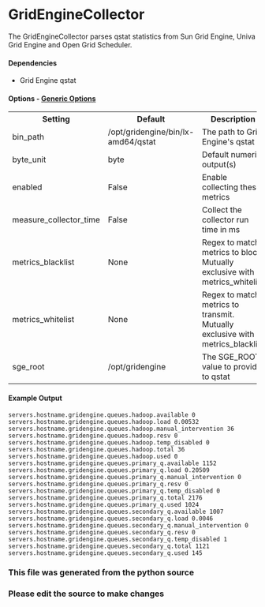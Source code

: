 GridEngineCollector
=====

The GridEngineCollector parses qstat statistics from Sun Grid Engine,
Univa Grid Engine and Open Grid Scheduler.

#### Dependencies

 * Grid Engine qstat


#### Options - [Generic Options](Configuration)

<table><tr><th>Setting</th><th>Default</th><th>Description</th><th>Type</th></tr>
<tr><td>bin_path</td><td>/opt/gridengine/bin/lx-amd64/qstat</td><td>The path to Grid Engine's qstat</td><td>str</td></tr>
<tr><td>byte_unit</td><td>byte</td><td>Default numeric output(s)</td><td>str</td></tr>
<tr><td>enabled</td><td>False</td><td>Enable collecting these metrics</td><td>bool</td></tr>
<tr><td>measure_collector_time</td><td>False</td><td>Collect the collector run time in ms</td><td>bool</td></tr>
<tr><td>metrics_blacklist</td><td>None</td><td>Regex to match metrics to block. Mutually exclusive with metrics_whitelist</td><td>NoneType</td></tr>
<tr><td>metrics_whitelist</td><td>None</td><td>Regex to match metrics to transmit. Mutually exclusive with metrics_blacklist</td><td>NoneType</td></tr>
<tr><td>sge_root</td><td>/opt/gridengine</td><td>The SGE_ROOT value to provide to qstat</td><td>str</td></tr>
</table>

#### Example Output

```
servers.hostname.gridengine.queues.hadoop.available 0
servers.hostname.gridengine.queues.hadoop.load 0.00532
servers.hostname.gridengine.queues.hadoop.manual_intervention 36
servers.hostname.gridengine.queues.hadoop.resv 0
servers.hostname.gridengine.queues.hadoop.temp_disabled 0
servers.hostname.gridengine.queues.hadoop.total 36
servers.hostname.gridengine.queues.hadoop.used 0
servers.hostname.gridengine.queues.primary_q.available 1152
servers.hostname.gridengine.queues.primary_q.load 0.20509
servers.hostname.gridengine.queues.primary_q.manual_intervention 0
servers.hostname.gridengine.queues.primary_q.resv 0
servers.hostname.gridengine.queues.primary_q.temp_disabled 0
servers.hostname.gridengine.queues.primary_q.total 2176
servers.hostname.gridengine.queues.primary_q.used 1024
servers.hostname.gridengine.queues.secondary_q.available 1007
servers.hostname.gridengine.queues.secondary_q.load 0.0046
servers.hostname.gridengine.queues.secondary_q.manual_intervention 0
servers.hostname.gridengine.queues.secondary_q.resv 0
servers.hostname.gridengine.queues.secondary_q.temp_disabled 1
servers.hostname.gridengine.queues.secondary_q.total 1121
servers.hostname.gridengine.queues.secondary_q.used 145
```

### This file was generated from the python source
### Please edit the source to make changes

